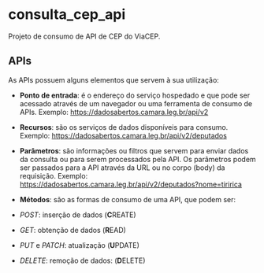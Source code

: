 # consulta_cep_api
  
Projeto de consumo de API de CEP do ViaCEP.

## APIs

As APIs possuem alguns elementos que servem à sua utilização:

- **Ponto de entrada**: é o endereço do serviço hospedado e que pode ser acessado através de um navegador ou uma ferramenta de consumo de APIs. Exemplo: <https://dadosabertos.camara.leg.br/api/v2>  

- **Recursos**: são os serviços de dados disponíveis para consumo. Exemplo: <https://dadosabertos.camara.leg.br/api/v2/deputados>

- **Parâmetros**: são informações ou filtros que servem para enviar dados da consulta ou para serem processados pela API. Os parâmetros podem ser passados para a API através da URL ou no corpo (body) da requisição. Exemplo: <https://dadosabertos.camara.leg.br/api/v2/deputados?nome=tiririca>

- **Métodos**: são as formas de consumo de uma API, que podem ser:

- _POST_: inserção de dados (**C**REATE)  
- _GET_: obtenção de dados (**R**EAD)  
- _PUT_ e _PATCH_: atualização (**U**PDATE)  
- _DELETE_: remoção de dados: (**D**ELETE)  
